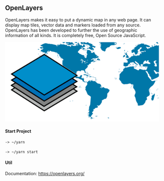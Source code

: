 ## OpenLayers

OpenLayers makes it easy to put a dynamic map in any web page. It can display map tiles, vector data and markers loaded from any source. OpenLayers has been developed to further the use of geographic information of all kinds. It is completely free, Open Source JavaScript.

<p align="center">
  <img src="https://github.com/teles1g/openlayers/blob/master/OpenLayers.png?raw=true" alt="Oṕenlayers"/>
</p>

#### Start Project

```
-> ~/yarn

-> ~/yarn start
```
#### Util

Documentation: https://openlayers.org/
